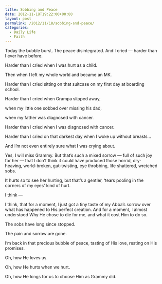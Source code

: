 ```yaml
---
title: Sobbing and Peace
date: 2012-11-18T19:22:00+00:00
layout: post
permalink: /2012/11/18/sobbing-and-peace/
categories:
  - Daily Life
  - Faith
---
```

Today the bubble burst. The peace disintegrated. And I cried &#8212; harder than I ever have before.

Harder than I cried when I was hurt as a child.
  
Then when I left my whole world and became an MK.
  
Harder than I cried sitting on that suitcase on my first day at boarding school.
  
Harder than I cried when Grampa slipped away,
  
when my little one sobbed over missing his dad,
  
when my father was diagnosed with cancer.
  
Harder than I cried when I was diagnosed with cancer.
  
Harder than I cried on that darkest day when I woke up without breasts&#8230;

And I&#8217;m not even entirely sure what I was crying about.
  
Yes, I will miss Grammy. But that&#8217;s such a mixed sorrow &#8212; full of such joy for her &#8212; that I don&#8217;t think it could have produced those horrid, dry-heaving, world-broken, gut-twisting, eye throbbing, life shattered, wretched sobs.
  
It hurts so to see her hurting, but that&#8217;s a gentler, &#8216;tears pooling in the corners of my eyes&#8217; kind of hurt.

I think &#8212;
  
I think, that for a moment, I just got a tiny taste of my Abba&#8217;s sorrow over what has happened to His perfect creation. And for a moment, I almost understood Why He chose to die for me, and what it cost Him to do so.

The sobs have long since stopped.
  
The pain and sorrow are gone.
  
I&#8217;m back in that precious bubble of peace, tasting of His love, resting on His promises.

Oh, how He loves us.
  
Oh, how He hurts when we hurt.
  
Oh, how He longs for us to choose Him as Grammy did.